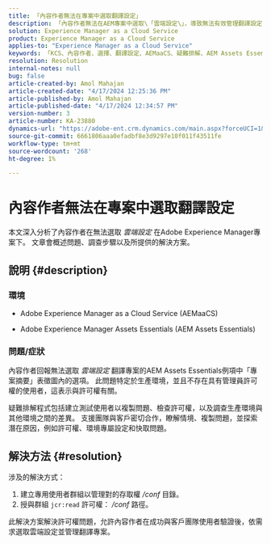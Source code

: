 ```yaml
---
title: 「內容作者無法在專案中選取翻譯設定」
description: 「內容作者無法在AEM專案中選取\「雲端設定\」，導致無法有效管理翻譯設定。」
solution: Experience Manager as a Cloud Service
product: Experience Manager as a Cloud Service
applies-to: "Experience Manager as a Cloud Service"
keywords: 「KCS、內容作者、選擇、翻譯設定、AEMaaCS、疑難排解、AEM Assets Essentials、Adobe Experience Manager as a Cloud Service、專案」
resolution: Resolution
internal-notes: null
bug: false
article-created-by: Amol Mahajan
article-created-date: "4/17/2024 12:25:36 PM"
article-published-by: Amol Mahajan
article-published-date: "4/17/2024 12:34:57 PM"
version-number: 3
article-number: KA-23880
dynamics-url: "https://adobe-ent.crm.dynamics.com/main.aspx?forceUCI=1&pagetype=entityrecord&etn=knowledgearticle&id=d1c98996-b5fc-ee11-a1ff-6045bd006c82"
source-git-commit: 6661806aaa0efadbf8e3d9297e10f011f43511fe
workflow-type: tm+mt
source-wordcount: '268'
ht-degree: 1%

---
```


# 內容作者無法在專案中選取翻譯設定


本文深入分析了內容作者在無法選取 *雲端設定* 在Adobe Experience Manager專案下。 文章會概述問題、調查步驟以及所提供的解決方案。

## 說明 {#description}


### 環境

- Adobe Experience Manager as a Cloud Service (AEMaaCS)


- Adobe Experience Manager Assets Essentials (AEM Assets Essentials)




### <b>問題/症狀</b>

內容作者回報無法選取 *雲端設定* 翻譯專案的AEM Assets Essentials例項中「專案摘要」表徵圖內的選項。 此問題特定於生產環境，並且不存在具有管理員許可權的使用者，這表示與許可權有關。

疑難排解程式包括建立測試使用者以複製問題、檢查許可權，以及調查生產環境與其他環境之間的差異。 支援團隊與客戶密切合作，瞭解情境、複製問題，並探索潛在原因，例如許可權、環境專屬設定和快取問題。


## 解決方法 {#resolution}


涉及的解決方式：

1. 建立專用使用者群組以管理對的存取權 */conf* 目錄。
2. 授與群組 `jcr:read` 許可權： */conf* 路徑。


此解決方案解決許可權問題，允許內容作者在成功與客戶團隊使用者驗證後，依需求選取雲端設定並管理翻譯專案。
